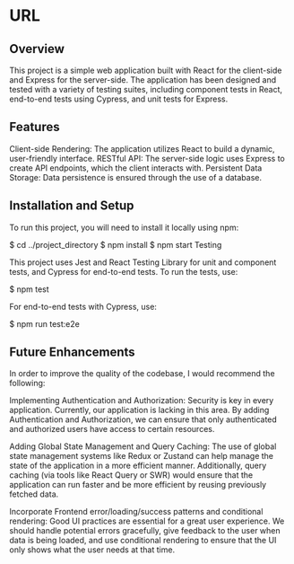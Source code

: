 # URL

## Overview

This project is a simple web application built with React for the client-side and Express for the server-side. The application has been designed and tested with a variety of testing suites, including component tests in React, end-to-end tests using Cypress, and unit tests for Express.

## Features

Client-side Rendering: The application utilizes React to build a dynamic, user-friendly interface.
RESTful API: The server-side logic uses Express to create API endpoints, which the client interacts with.
Persistent Data Storage: Data persistence is ensured through the use of a database.

## Installation and Setup

To run this project, you will need to install it locally using npm:

$ cd ../project_directory
$ npm install
$ npm start
Testing

This project uses Jest and React Testing Library for unit and component tests, and Cypress for end-to-end tests. To run the tests, use:

$ npm test

For end-to-end tests with Cypress, use:

$ npm run test:e2e

## Future Enhancements
In order to improve the quality of the codebase, I would recommend the following:

Implementing Authentication and Authorization: Security is key in every application. Currently, our application is lacking in this area. By adding Authentication and Authorization, we can ensure that only authenticated and authorized users have access to certain resources.

Adding Global State Management and Query Caching: The use of global state management systems like Redux or Zustand can help manage the state of the application in a more efficient manner. Additionally, query caching (via tools like React Query or SWR) would ensure that the application can run faster and be more efficient by reusing previously fetched data.

Incorporate Frontend error/loading/success patterns and conditional rendering: Good UI practices are essential for a great user experience. We should handle potential errors gracefully, give feedback to the user when data is being loaded, and use conditional rendering to ensure that the UI only shows what the user needs at that time.
